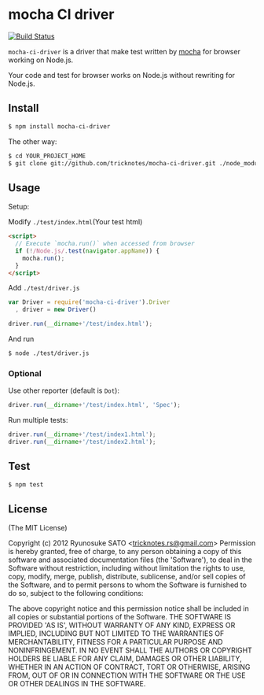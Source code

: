# mocha CI driver

[![Build Status](https://secure.travis-ci.org/tricknotes/mocha-ci-driver.png)](http://travis-ci.org/tricknotes/mocha-ci-driver)

`mocha-ci-driver` is a driver that make test written by [mocha](https://github.com/visionmedia/mocha) for browser working on Node.js.

Your code and test for browser works on Node.js without rewriting for Node.js.

## Install

``` sh
$ npm install mocha-ci-driver
```

The other way:

``` sh
$ cd YOUR_PROJECT_HOME
$ git clone git://github.com/tricknotes/mocha-ci-driver.git ./node_modules/mocha-ci-driver
```

## Usage

Setup:

Modify `./test/index.html`(Your test html)

``` html
<script>
  // Execute `mocha.run()` when accessed from browser
  if (!/Node.js/.test(navigator.appName)) {
    mocha.run();
  }
</script>
```

Add `./test/driver.js`

``` js
var Driver = require('mocha-ci-driver').Driver
  , driver = new Driver()

driver.run(__dirname+'/test/index.html');
```

And run

``` sh
$ node ./test/driver.js
```

### Optional

Use other reporter (default is `Dot`):

``` js
driver.run(__dirname+'/test/index.html', 'Spec');
```

Run multiple tests:

``` js
driver.run(__dirname+'/test/index1.html');
driver.run(__dirname+'/test/index2.html');
```

## Test

``` sh
$ npm test
```

## License

(The MIT License)

Copyright (c) 2012 Ryunosuke SATO &lt;tricknotes.rs@gmail.com&gt;
Permission is hereby granted, free of charge, to any person obtaining a copy of this software and associated documentation files (the 'Software'), to deal in the Software without restriction, including without limitation the rights to use, copy, modify, merge, publish, distribute, sublicense, and/or sell copies of the Software, and to permit persons to whom the Software is furnished to do so, subject to the following conditions:

The above copyright notice and this permission notice shall be included in all copies or substantial portions of the Software.
THE SOFTWARE IS PROVIDED 'AS IS', WITHOUT WARRANTY OF ANY KIND, EXPRESS OR IMPLIED, INCLUDING BUT NOT LIMITED TO THE WARRANTIES OF MERCHANTABILITY, FITNESS FOR A PARTICULAR PURPOSE AND NONINFRINGEMENT. IN NO EVENT SHALL THE AUTHORS OR COPYRIGHT HOLDERS BE LIABLE FOR ANY CLAIM, DAMAGES OR OTHER LIABILITY, WHETHER IN AN ACTION OF CONTRACT, TORT OR OTHERWISE, ARISING FROM, OUT OF OR IN CONNECTION WITH THE SOFTWARE OR THE USE OR OTHER DEALINGS IN THE SOFTWARE.
